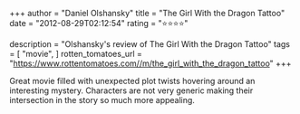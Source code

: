 +++
author = "Daniel Olshansky"
title = "The Girl With the Dragon Tattoo"
date = "2012-08-29T02:12:54"
rating = "⭐⭐⭐⭐"

description = "Olshansky's review of The Girl With the Dragon Tattoo"
tags = [
    "movie",
]
rotten_tomatoes_url = "https://www.rottentomatoes.com//m/the_girl_with_the_dragon_tattoo"
+++

Great movie filled with unexpected plot twists hovering around an interesting mystery. Characters are not very generic making their intersection in the story so much more appealing.
